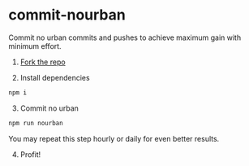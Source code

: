 # commit-nourban
Commit no urban commits and pushes to achieve maximum gain with minimum effort.

1. [Fork the repo](https://help.github.com/articles/fork-a-repo/)

2. Install dependencies
```bash
npm i
```

3. Commit no urban
```bash
npm run nourban 
```
You may repeat this step hourly or daily for even better results.

4. Profit!



